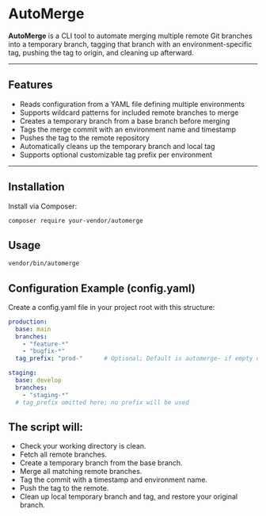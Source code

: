 # AutoMerge

**AutoMerge** is a CLI tool to automate merging multiple remote Git branches into a temporary branch, tagging that branch with an environment-specific tag, pushing the tag to origin, and cleaning up afterward.

---

## Features

- Reads configuration from a YAML file defining multiple environments
- Supports wildcard patterns for included remote branches to merge
- Creates a temporary branch from a base branch before merging
- Tags the merge commit with an environment name and timestamp
- Pushes the tag to the remote repository
- Automatically cleans up the temporary branch and local tag
- Supports optional customizable tag prefix per environment

---

## Installation

Install via Composer:

```bash
composer require your-vendor/automerge
```

## Usage

```bash
vendor/bin/automerge
```

## Configuration Example (config.yaml)

Create a config.yaml file in your project root with this structure:
```yaml
production:
  base: main
  branches:
    - "feature-*"
    - "bugfix-*"
  tag_prefix: "prod-"      # Optional; Default is automerge- if empty or false, no prefix used

staging:
  base: develop
  branches:
    - "staging-*"
  # tag_prefix omitted here; no prefix will be used
```


## The script will:

- Check your working directory is clean.
- Fetch all remote branches.
- Create a temporary branch from the base branch.
- Merge all matching remote branches.
- Tag the commit with a timestamp and environment name.
- Push the tag to the remote.
- Clean up local temporary branch and tag, and restore your original branch.